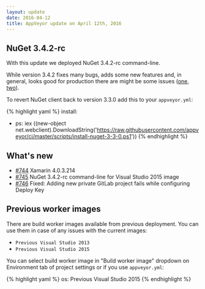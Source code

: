 ```yaml
---
layout: update
date: 2016-04-12
title: AppVeyor update on April 12th, 2016
---
```


## NuGet 3.4.2-rc

With this update we deployed NuGet 3.4.2-rc command-line.

While version 3.4.2 fixes many bugs, adds some new features and, in general, looks good for production there are might be some issues
([one](https://github.com/appveyor/ci/issues/745#issuecomment-209338865), [two](http://help.appveyor.com/discussions/problems/4484-use-nuget-33)).

To revert NuGet client back to version 3.3.0 add this to your `appveyor.yml`:

{% highlight yaml %}
install:
  - ps: iex ((new-object net.webclient).DownloadString('https://raw.githubusercontent.com/appveyor/ci/master/scripts/install-nuget-3-3-0.ps1'))
{% endhighlight %}

## What's new

* [#744](https://github.com/appveyor/ci/issues/744) Xamarin 4.0.3.214
* [#745](https://github.com/appveyor/ci/issues/745) NuGet 3.4.2-rc command-line for Visual Studio 2015 image
* [#746](https://github.com/appveyor/ci/issues/746) Fixed: Adding new private GitLab project fails while configuring Deploy Key


## Previous worker images

There are build worker images available from previous deployment. You can use them in case of any issues with the current images:

- `Previous Visual Studio 2013`
- `Previous Visual Studio 2015`

You can select build worker image in "Build worker image" dropdown on Environment tab of project settings or if you use `appveyor.yml`:

{% highlight yaml %}
os: Previous Visual Studio 2015
{% endhighlight %}

